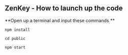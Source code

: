 ##  ZenKey - How to launch up the code

**Open up a terminal and input these commands **
```
npm install
```
```
cd public 
```
```
npm start
```
